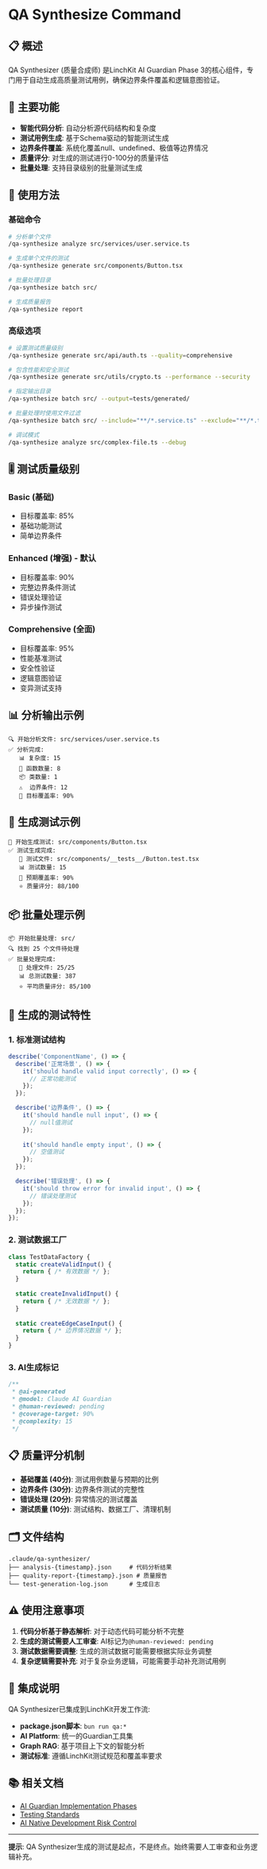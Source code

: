 # QA Synthesize Command

## 📋 概述

QA Synthesizer (质量合成师) 是LinchKit AI Guardian Phase 3的核心组件，专门用于自动生成高质量测试用例，确保边界条件覆盖和逻辑意图验证。

## 🎯 主要功能

- **智能代码分析**: 自动分析源代码结构和复杂度
- **测试用例生成**: 基于Schema驱动的智能测试生成
- **边界条件覆盖**: 系统化覆盖null、undefined、极值等边界情况
- **质量评分**: 对生成的测试进行0-100分的质量评估
- **批量处理**: 支持目录级别的批量测试生成

## 🚀 使用方法

### 基础命令

```bash
# 分析单个文件
/qa-synthesize analyze src/services/user.service.ts

# 生成单个文件的测试
/qa-synthesize generate src/components/Button.tsx

# 批量处理目录
/qa-synthesize batch src/

# 生成质量报告
/qa-synthesize report
```

### 高级选项

```bash
# 设置测试质量级别
/qa-synthesize generate src/api/auth.ts --quality=comprehensive

# 包含性能和安全测试
/qa-synthesize generate src/utils/crypto.ts --performance --security

# 指定输出目录
/qa-synthesize batch src/ --output=tests/generated/

# 批量处理时使用文件过滤
/qa-synthesize batch src/ --include="**/*.service.ts" --exclude="**/*.test.ts"

# 调试模式
/qa-synthesize analyze src/complex-file.ts --debug
```

## 🎚️ 测试质量级别

### Basic (基础)
- 目标覆盖率: 85%
- 基础功能测试
- 简单边界条件

### Enhanced (增强) - 默认
- 目标覆盖率: 90%
- 完整边界条件测试
- 错误处理验证
- 异步操作测试

### Comprehensive (全面)
- 目标覆盖率: 95%
- 性能基准测试
- 安全性验证
- 逻辑意图验证
- 变异测试支持

## 📊 分析输出示例

```
🔍 开始分析文件: src/services/user.service.ts
✅ 分析完成:
   📊 复杂度: 15
   🔧 函数数量: 8
   📦 类数量: 1
   ⚠️  边界条件: 12
   🎯 目标覆盖率: 90%
```

## 🧪 生成测试示例

```
🧪 开始生成测试: src/components/Button.tsx
✅ 测试生成完成:
   📁 测试文件: src/components/__tests__/Button.test.tsx
   📊 测试数量: 15
   🎯 预期覆盖率: 90%
   ⭐ 质量评分: 88/100
```

## 📦 批量处理示例

```
📦 开始批量处理: src/
🔍 找到 25 个文件待处理
✅ 批量处理完成:
   📁 处理文件: 25/25
   📊 总测试数量: 387
   ⭐ 平均质量评分: 85/100
```

## 🔧 生成的测试特性

### 1. 标准测试结构
```typescript
describe('ComponentName', () => {
  describe('正常场景', () => {
    it('should handle valid input correctly', () => {
      // 正常功能测试
    });
  });

  describe('边界条件', () => {
    it('should handle null input', () => {
      // null值测试
    });
    
    it('should handle empty input', () => {
      // 空值测试
    });
  });

  describe('错误处理', () => {
    it('should throw error for invalid input', () => {
      // 错误处理测试
    });
  });
});
```

### 2. 测试数据工厂
```typescript
class TestDataFactory {
  static createValidInput() {
    return { /* 有效数据 */ };
  }
  
  static createInvalidInput() {
    return { /* 无效数据 */ };
  }
  
  static createEdgeCaseInput() {
    return { /* 边界情况数据 */ };
  }
}
```

### 3. AI生成标记
```typescript
/**
 * @ai-generated
 * @model: Claude AI Guardian
 * @human-reviewed: pending
 * @coverage-target: 90%
 * @complexity: 15
 */
```

## 📋 质量评分机制

- **基础覆盖 (40分)**: 测试用例数量与预期的比例
- **边界条件 (30分)**: 边界条件测试的完整性
- **错误处理 (20分)**: 异常情况的测试覆盖
- **测试质量 (10分)**: 测试结构、数据工厂、清理机制

## 🗂️ 文件结构

```
.claude/qa-synthesizer/
├── analysis-{timestamp}.json     # 代码分析结果
├── quality-report-{timestamp}.json # 质量报告
└── test-generation-log.json      # 生成日志
```

## ⚠️ 使用注意事项

1. **代码分析基于静态解析**: 对于动态代码可能分析不完整
2. **生成的测试需要人工审查**: AI标记为`@human-reviewed: pending`
3. **测试数据需要调整**: 生成的测试数据可能需要根据实际业务调整
4. **复杂逻辑需要补充**: 对于复杂业务逻辑，可能需要手动补充测试用例

## 🔗 集成说明

QA Synthesizer已集成到LinchKit开发工作流:

- **package.json脚本**: `bun run qa:*`
- **AI Platform**: 统一的Guardian工具集
- **Graph RAG**: 基于项目上下文的智能分析
- **测试标准**: 遵循LinchKit测试规范和覆盖率要求

## 📚 相关文档

- [AI Guardian Implementation Phases](../ai-context/02_Guides/13_AI_Guardian_Implementation_Phases.md)
- [Testing Standards](../ai-context/02_Guides/08_Testing_Standards.md)
- [AI Native Development Risk Control](../ai-context/02_Guides/12_AI_Native_Development_Risk_Control.md)

---

**提示**: QA Synthesizer生成的测试是起点，不是终点。始终需要人工审查和业务逻辑补充。